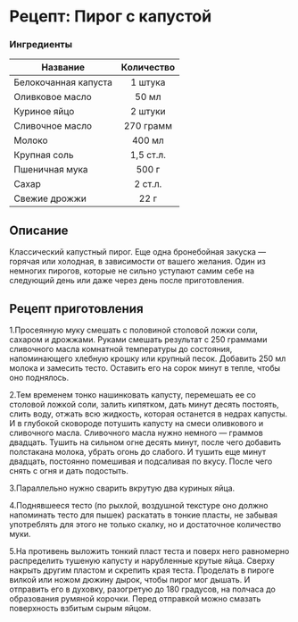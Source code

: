 # Рецепт: Пирог с капустой

### Ингредиенты
| Название        	   | Количество        |
| -------------        |:-----------------:|
| Белокочанная капуста | 1 штука 	       |
| Оливковое масло 	   | 50 мл   	       |
| Куриное яйцо         | 2 штуки   	       |
| Сливочное масло      | 270 грамм         |
| Молоко   	           | 400 мл            |
| Крупная соль         | 1,5 ст.л.         |
| Пшеничная мука       |500 г              |
| Сахар                | 2 ст.л.           |
| Свежие дрожжи        | 22 г              |


## Описание
Классический капустный пирог. Еще одна бронебойная закуска — горячая или холодная, в зависимости от вашего желания. 
Один из немногих пирогов, которые не сильно уступают самим себе на следующий день или даже через день после приготовления.

## Рецепт приготовления
1.Просеянную муку смешать с половиной столовой ложки соли, сахаром и дрожжами. Руками смешать результат с 250 граммами 
сливочного масла комнатной температуры до состояния, напоминающего хлебную крошку или крупный песок. 
Добавить 250 мл молока и замесить тесто. Оставить его на сорок минут в тепле, чтобы оно поднялось.

2.Тем временем тонко нашинковать капусту, перемешать ее со столовой ложкой соли, залить кипятком, дать минут десять постоять, 
слить воду, отжать всю жидкость, которая останется в недрах капусты. И в глубокой сковороде потушить капусту на смеси оливкового 
и сливочного масла. Сливочного масла нужно немного — граммов двадцать. Тушить на сильном огне десять минут, после чего добавить полстакана молока, 
убрать огонь до слабого. И тушить еще минут двадцать, постоянно помешивая и подсаливая по вкусу. После чего снять с огня и дать подостыть.

3.Параллельно нужно сварить вкрутую два куриных яйца.

4.Поднявшееся тесто (по рыхлой, воздушной текстуре оно должно напоминать тесто для пышек) раскатать в тонкие пласты, не забывая употреблять 
для этого не только скалку, но и достаточное количество муки.

5.На противень выложить тонкий пласт теста и поверх него равномерно распределить тушеную капусту и нарубленные крутые яйца. 
Сверху накрыть другим пластом и скрепить края теста. Проделать в пироге вилкой или ножом дюжину дырок, чтобы пирог мог дышать. 
И отправить его в духовку, разогретую до 180 градусов, на полчаса до образования румяной корочки. 
Перед отправкой можно смазать поверхность взбитым сырым яйцом.